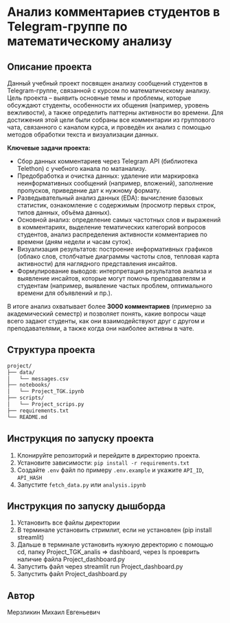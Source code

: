 # Анализ комментариев студентов в Telegram-группе по математическому анализу

## Описание проекта

Данный учебный проект посвящен анализу сообщений студентов в Telegram-группе, связанной с курсом по математическому анализу. Цель проекта – выявить основные темы и проблемы, которые обсуждают студенты, особенности их общения (например, уровень вежливости), а также определить паттерны активности во времени. Для достижения этой цели были собраны все комментарии из группового чата, связанного с каналом курса, и проведён их анализ с помощью методов обработки текста и визуализации данных.

**Ключевые задачи проекта:**

* Сбор данных комментариев через Telegram API (библиотека Telethon) с учебного канала по матанализу.
* Предобработка и очистка данных: удаление или маркировка неинформативных сообщений (например, вложений), заполнение пропусков, приведение дат к нужному формату.
* Разведывательный анализ данных (EDA): вычисление базовых статистик, ознакомление с содержимым (просмотр первых строк, типов данных, объёма данных).
* Основной анализ: определение самых частотных слов и выражений в комментариях, выделение тематических категорий вопросов студентов, анализ распределения активности комментариев по времени (дням недели и часам суток).
* Визуализация результатов: построение информативных графиков (облако слов, столбчатые диаграммы частоты слов, тепловая карта активности) для наглядного представления инсайтов.
* Формулирование выводов: интерпретация результатов анализа и выявление инсайтов, которые могут помочь преподавателям и студентам (например, выявление частых проблем, оптимального времени для объявлений и пр.).

В итоге анализ охватывает более **3000 комментариев** (примерно за академический семестр) и позволяет понять, какие вопросы чаще всего задают студенты, как они взаимодействуют друг с другом и преподавателями, а также когда они наиболее активны в чате.

## Структура проекта

```bash
project/
├── data/
│   └── messages.csv
├── notebooks/
│   └── Project_TGK.ipynb
├── scripts/
│   └── Project_scrips.py
├── requirements.txt
└── README.md
```

## Инструкция по запуску проекта

1. Клонируйте репозиторий и перейдите в директорию проекта.
2. Установите зависимости: `pip install -r requirements.txt`
3. Создайте `.env` файл по примеру `.env.example` и укажите `API_ID`, `API_HASH`
4. Запустите `fetch_data.py` или `analysis.ipynb`


## Инструкция по запуску дышборда 
1. Установить все файлы директории
2. В терминале установить стримлит, если не установлен (pip install streamlit)
3. Дальше в терминале установить нужную деректорию c помощью cd, папку Project_TGK_analis => dashboard, через ls проеврить наличие файла Project_dashboard.py
4. Запустить файл через streamlit run Project_dashboard.py
5. Запустить файл Project_dashboard.py



## Автор

Мерзликин Михаил Евгеньевич

